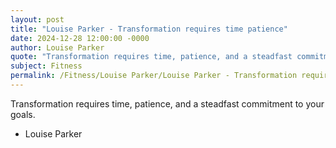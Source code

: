 ```yaml
---
layout: post
title: "Louise Parker - Transformation requires time patience"
date: 2024-12-28 12:00:00 -0000
author: Louise Parker
quote: "Transformation requires time, patience, and a steadfast commitment to your goals."
subject: Fitness
permalink: /Fitness/Louise Parker/Louise Parker - Transformation requires time patience
---
```


Transformation requires time, patience, and a steadfast commitment to your goals.

- Louise Parker
